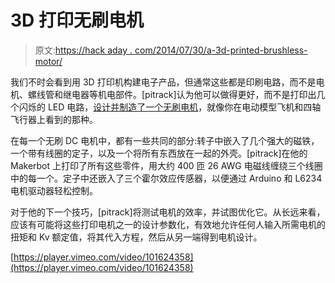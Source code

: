 # 3D 打印无刷电机

> 原文:[https://hack aday . com/2014/07/30/a-3d-printed-brushless-motor/](https://hackaday.com/2014/07/30/a-3d-printed-brushless-motor/)

我们不时会看到用 3D 打印机构建电子产品，但通常这些都是印刷电路，而不是电机、螺线管和继电器等机电部件。[pitrack]认为他可以做得更好，而不是打印出几个闪烁的 LED 电路，[设计并制造了一个无刷电机](http://www.instructables.com/id/3D-Printed-DC-Motor/?ALLSTEPS)，就像你在电动模型飞机和四轴飞行器上看到的那种。

在每一个无刷 DC 电机中，都有一些共同的部分:转子中嵌入了几个强大的磁铁，一个带有线圈的定子，以及一个将所有东西放在一起的外壳。[pitrack]在他的 Makerbot 上打印了所有这些零件，用大约 400 匝 26 AWG 电磁线缠绕三个线圈中的每一个。定子中还嵌入了三个霍尔效应传感器，以便通过 Arduino 和 L6234 电机驱动器轻松控制。

对于他的下一个技巧，[pitrack]将测试电机的效率，并试图优化它。从长远来看，应该有可能将这些打印电机之一的设计参数化，有效地允许任何人输入所需电机的扭矩和 Kv 额定值，将其代入方程，然后从另一端得到电机设计。

[https://player.vimeo.com/video/101624358](https://player.vimeo.com/video/101624358)